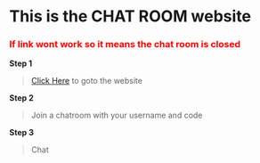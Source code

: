 <h1>This is the CHAT ROOM website</h1>

<h3 style="color:red">If link wont work so it means the chat room is closed</h2>

<b>Step 1</b>
> [Click Here](https://c4ab-203-215-174-105.ngrok-free.app) to goto the website

<b>Step 2</b>
> Join a chatroom with your username and code

<b>Step 3</b>
> Chat

